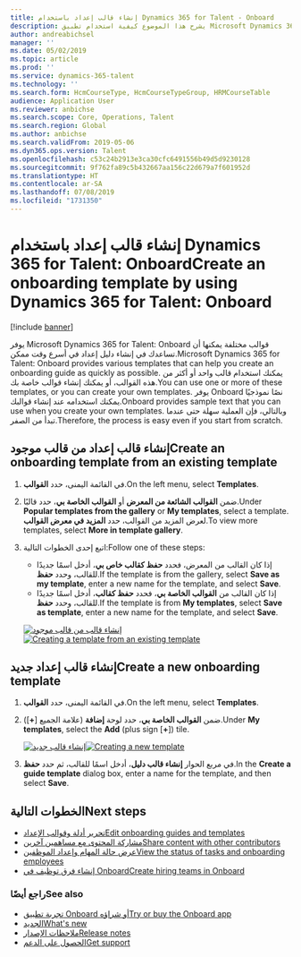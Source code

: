 ```yaml
---
title: إنشاء قالب إعداد باستخدام Dynamics 365 for Talent - Onboard
description: يشرح هذا الموضوع كيفية استخدام تطبيق Microsoft Dynamics 365 for Talent - Onboard لإنشاء قالب دليل إعداد للموظفين الجدد لديك. تعتبر هذه المهمة خطوة أولى أساسية في استراتيجية التوظيف إلى التقاعد في إدارة رؤوس الأموال البشرية‬.
author: andreabichsel
manager: ''
ms.date: 05/02/2019
ms.topic: article
ms.prod: ''
ms.service: dynamics-365-talent
ms.technology: ''
ms.search.form: HcmCourseType, HcmCourseTypeGroup, HRMCourseTable
audience: Application User
ms.reviewer: anbichse
ms.search.scope: Core, Operations, Talent
ms.search.region: Global
ms.author: anbichse
ms.search.validFrom: 2019-05-06
ms.dyn365.ops.version: Talent
ms.openlocfilehash: c53c24b2913e3ca30cfc6491556b49d5d9230128
ms.sourcegitcommit: 9f762fa89c5b432667aa156c22d679a7f601952d
ms.translationtype: HT
ms.contentlocale: ar-SA
ms.lasthandoff: 07/08/2019
ms.locfileid: "1731350"
---
```

# <a name="create-an-onboarding-template-by-using-dynamics-365-for-talent-onboard"></a><span data-ttu-id="a81ab-104">إنشاء قالب إعداد باستخدام Dynamics 365 for Talent: Onboard</span><span class="sxs-lookup"><span data-stu-id="a81ab-104">Create an onboarding template by using Dynamics 365 for Talent: Onboard</span></span>

[!include [banner](includes/banner.md)]

<span data-ttu-id="a81ab-105">يوفر Microsoft Dynamics 365 for Talent: Onboard قوالب مختلفة يمكنها أن تساعدك في إنشاء دليل إعداد في أسرع وقت ممكن.</span><span class="sxs-lookup"><span data-stu-id="a81ab-105">Microsoft Dynamics 365 for Talent: Onboard provides various templates that can help you create an onboarding guide as quickly as possible.</span></span> <span data-ttu-id="a81ab-106">يمكنك استخدام قالب واحد أو أكثر من هذه القوالب، أو يمكنك إنشاء قوالب خاصة بك.</span><span class="sxs-lookup"><span data-stu-id="a81ab-106">You can use one or more of these templates, or you can create your own templates.</span></span> <span data-ttu-id="a81ab-107">يوفر Onboard نصًا نموذجيًا يمكنك استخدامه عند إنشاء قوالبك.</span><span class="sxs-lookup"><span data-stu-id="a81ab-107">Onboard provides sample text that you can use when you create your own templates.</span></span> <span data-ttu-id="a81ab-108">وبالتالي، فإن العملية سهلة حتى عندما تبدأ من الصفر.</span><span class="sxs-lookup"><span data-stu-id="a81ab-108">Therefore, the process is easy even if you start from scratch.</span></span>

## <a name="create-an-onboarding-template-from-an-existing-template"></a><span data-ttu-id="a81ab-109">إنشاء قالب إعداد من قالب موجود</span><span class="sxs-lookup"><span data-stu-id="a81ab-109">Create an onboarding template from an existing template</span></span>

1. <span data-ttu-id="a81ab-110">في القائمة اليمنى، حدد **القوالب**.</span><span class="sxs-lookup"><span data-stu-id="a81ab-110">On the left menu, select **Templates**.</span></span>
2. <span data-ttu-id="a81ab-111">ضمن **القوالب الشائعة  من المعرض** أو **القوالب الخاصة بي**، حدد قالبًا.</span><span class="sxs-lookup"><span data-stu-id="a81ab-111">Under **Popular templates from the gallery** or **My templates**, select a template.</span></span> <span data-ttu-id="a81ab-112">لعرض المزيد من القوالب، حدد **المزيد في معرض القوالب**.</span><span class="sxs-lookup"><span data-stu-id="a81ab-112">To view more templates, select **More in template gallery**.</span></span>
3. <span data-ttu-id="a81ab-113">اتبع إحدى الخطوات التالية:</span><span class="sxs-lookup"><span data-stu-id="a81ab-113">Follow one of these steps:</span></span>

    - <span data-ttu-id="a81ab-114">إذا كان القالب من المعرض، فحدد **حفظ كقالب خاص بي**، أدخل اسمًا جديدًا للقالب، وحدد **حفظ**.</span><span class="sxs-lookup"><span data-stu-id="a81ab-114">If the template is from the gallery, select **Save as my template**, enter a new name for the template, and select **Save**.</span></span>
    - <span data-ttu-id="a81ab-115">إذا كان القالب من **القوالب الخاصة بي**، فحدد **حفظ كقالب**، أدخل اسمًا جديدًا للقالب، وحدد **حفظ**.</span><span class="sxs-lookup"><span data-stu-id="a81ab-115">If the template is from **My templates**, select **Save as template**, enter a new name for the template, and select **Save**.</span></span>

    <span data-ttu-id="a81ab-116">[![إنشاء قالب من قالب موجود](./media/onboard-save-template.png)](./media/onboard-save-template.png)</span><span class="sxs-lookup"><span data-stu-id="a81ab-116">[![Creating a template from an existing template](./media/onboard-save-template.png)](./media/onboard-save-template.png)</span></span>

## <a name="create-a-new-onboarding-template"></a><span data-ttu-id="a81ab-117">إنشاء قالب إعداد جديد</span><span class="sxs-lookup"><span data-stu-id="a81ab-117">Create a new onboarding template</span></span>

1. <span data-ttu-id="a81ab-118">في القائمة اليمنى، حدد **القوالب**.</span><span class="sxs-lookup"><span data-stu-id="a81ab-118">On the left menu, select **Templates**.</span></span>
2. <span data-ttu-id="a81ab-119">ضمن **القوالب الخاصة بي**، حدد لوحة **إضافة** (علامة الجميع \[**+**\]).</span><span class="sxs-lookup"><span data-stu-id="a81ab-119">Under **My templates**, select the **Add** (plus sign \[**+**\]) tile.</span></span>

    <span data-ttu-id="a81ab-120">[![إنشاء قالب جديد](./media/onboard-create-new-template.png)](./media/onboard-create-new-template.png)</span><span class="sxs-lookup"><span data-stu-id="a81ab-120">[![Creating a new template](./media/onboard-create-new-template.png)](./media/onboard-create-new-template.png)</span></span>

3. <span data-ttu-id="a81ab-121">في مربع الحوار **إنشاء قالب دليل**، أدخل اسمًا للقالب، ثم حدد **حفظ**.</span><span class="sxs-lookup"><span data-stu-id="a81ab-121">In the **Create a guide template** dialog box, enter a name for the template, and then select **Save**.</span></span>

## <a name="next-steps"></a><span data-ttu-id="a81ab-122">الخطوات التالية</span><span class="sxs-lookup"><span data-stu-id="a81ab-122">Next steps</span></span>

- [<span data-ttu-id="a81ab-123">تحرير أدلة وقوالب الإعداد</span><span class="sxs-lookup"><span data-stu-id="a81ab-123">Edit onboarding guides and templates</span></span>](./onboard-edit-guides-templates.md)
- [<span data-ttu-id="a81ab-124">مشاركة المحتوى مع مساهمين آخرين</span><span class="sxs-lookup"><span data-stu-id="a81ab-124">Share content with other contributors</span></span>](./onboard-share-template.md)
- [<span data-ttu-id="a81ab-125">عرض حالة المهام وإعداد الموظفين</span><span class="sxs-lookup"><span data-stu-id="a81ab-125">View the status of tasks and onboarding employees</span></span>](./onboard-view-status.md)
- [<span data-ttu-id="a81ab-126">إنشاء فرق توظيف في Onboard‎</span><span class="sxs-lookup"><span data-stu-id="a81ab-126">Create hiring teams in Onboard</span></span>](./onboard-create-team.md)

### <a name="see-also"></a><span data-ttu-id="a81ab-127">راجع أيضًا</span><span class="sxs-lookup"><span data-stu-id="a81ab-127">See also</span></span>

- [<span data-ttu-id="a81ab-128">تجربة تطبيق Onboard أو شراؤه</span><span class="sxs-lookup"><span data-stu-id="a81ab-128">Try or buy the Onboard app</span></span>](https://dynamics.microsoft.com/talent/onboard/)
- [<span data-ttu-id="a81ab-129">الجديد</span><span class="sxs-lookup"><span data-stu-id="a81ab-129">What's new</span></span>](./whats-new.md)
- [<span data-ttu-id="a81ab-130">ملاحظات الإصدار</span><span class="sxs-lookup"><span data-stu-id="a81ab-130">Release notes</span></span>](https://docs.microsoft.com/business-applications-release-notes/index)
- [<span data-ttu-id="a81ab-131">الحصول على الدعم</span><span class="sxs-lookup"><span data-stu-id="a81ab-131">Get support</span></span>](./talent-support.md)
